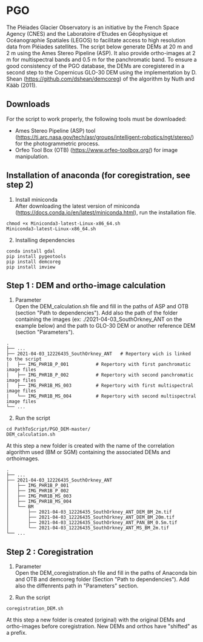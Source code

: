 # PGO

The Pléiades Glacier Observatory is an initiative by the French Space Agency (CNES) and the Laboratoire d'Etudes en Géophysique et Océanographie Spatiales (LEGOS) to facilitate access to high resolution data from Pléiades satellites.
The script below generate DEMs at 20 m and 2 m using the Ames Stereo Pipeline (ASP). It also provide ortho-images at 2 m for multispectral bands and 0.5 m for the panchromatic band.
To ensure a good consistency of the PGO database, the DEMs are coregistered in a second step to the Copernicus GLO-30 DEM using the implementation by D. Shean (https://github.com/dshean/demcoreg) of the algorithm by Nuth and Kääb (2011).


## Downloads
For the script to work properly, the following tools must be downloaded: 
 - Ames Stereo Pipeline (ASP) tool (https://ti.arc.nasa.gov/tech/asr/groups/intelligent-robotics/ngt/stereo/) for the photogrammetric process.
 - Orfeo Tool Box (OTB) (https://www.orfeo-toolbox.org/) for image manipulation.

## Installation of anaconda (for coregistration, see step 2)

1. Install miniconda<br/>
After downloading the latest version of miniconda (https://docs.conda.io/en/latest/miniconda.html), run the installation file.
```
chmod +x Miniconda3-latest-Linux-x86_64.sh
Miniconda3-latest-Linux-x86_64.sh
```
2. Installing dependencies
```
conda install gdal
pip install pygeotools
pip install demcoreg
pip install imview
```

## Step 1 : DEM and ortho-image calculation
1. Parameter<br/>
Open the DEM_calculation.sh file and fill in the paths of ASP and  OTB (section "Path to dependencies"). Add also the path of the folder containing the images (ex: ./2021-04-03_SouthOrkney_ANT on the example below) and the path to GLO-30 DEM or another reference DEM (section "Parameters").<br/>

```
.
├── ...
├── 2021-04-03_12226435_SouthOrkney_ANT   # Repertory wich is linked to the script
│   ├── IMG_PHR1B_P_001          # Repertory with first panchromatic image files
│   ├── IMG_PHR1B_P_002          # Repertory with second panchromatic image files
│   ├── IMG_PHR1B_MS_003         # Repertory with first multispectral image files
│   └── IMG_PHR1B_MS_004         # Repertory with second multispectral image files
└── ...
```

2. Run the script 
```
cd PathToScript/PGO_DEM-master/
DEM_calculation.sh
```
At this step a new folder is created with the name of the correlation algorithm used (BM or SGM) containing the associated DEMs and orthoimages. 

```
.
├── ...
├── 2021-04-03_12226435_SouthOrkney_ANT   
│   ├── IMG_PHR1B_P_001          
│   ├── IMG_PHR1B_P_002          
│   ├── IMG_PHR1B_MS_003         
│   ├── IMG_PHR1B_MS_004         
│   └── BM   
│       ├── 2021-04-03_12226435_SouthOrkney_ANT_DEM_BM_2m.tif  
│       ├── 2021-04-03_12226435_SouthOrkney_ANT_DEM_BM_20m.tif   
│       ├── 2021-04-03_12226435_SouthOrkney_ANT_PAN_BM_0.5m.tif  
│       └── 2021-04-03_12226435_SouthOrkney_ANT_MS_BM_2m.tif 
└── ...
```

## Step 2 : Coregistration

1. Parameter<br/>
Open the DEM_coregistration.sh file and fill in the paths of Anaconda bin and OTB and demcoreg folder (Section "Path to dependencies"). Add also the diffenrents path in "Parameters" section. <br/>

2. Run the script 
```
coregistration_DEM.sh
```
At this step a new folder is created (original) with the original DEMs and ortho-images before coregistration. New DEMs and orthos have "shifted" as a prefix. 




